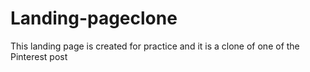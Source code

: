 # Landing-pageclone
This landing page is created for practice and it is a clone of one of the Pinterest post 

